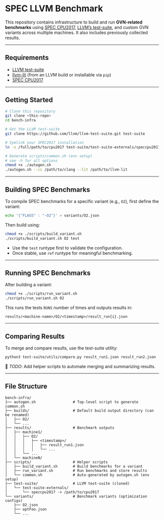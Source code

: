 # SPEC LLVM Benchmark

This repository contains infrastructure to build and run **GVN-related benchmarks** using [SPEC CPU2017](https://www.spec.org/cpu2017/), [LLVM’s test-suite](https://llvm.org/docs/TestSuiteGuide.html), and custom GVN variants across multiple machines. It also includes previously collected results.

---

## Requirements

- [LLVM test-suite](https://llvm.org/docs/TestSuiteGuide.html)
- [llvm-lit](https://llvm.org/docs/CommandGuide/lit.html) (from an LLVM build or installable via `pip`)
- [SPEC CPU2017](https://www.spec.org/cpu2017/)

---

## Getting Started

```bash
# Clone this repository
git clone <this-repo>
cd bench-infra

# Get the LLVM test-suite
git clone https://github.com/llvm/llvm-test-suite.git test-suite

# Symlink your SPEC2017 installation
ln -s /full/path/to/cpu2017 test-suite/test-suite-externals/speccpu2017

# Generate scripts/common.sh (env setup)
# see -h for all options
chmod +x ./autogen.sh
./autogen.sh --cc /path/to/clang --lit /path/to/llvm-lit  
```

---

## Building SPEC Benchmarks

To compile SPEC benchmarks for a specific variant (e.g., `O2`), first define the variant:

```bash
echo '{"FLAGS" : "-O2"}' > variants/O2.json
```

Then build using:

```bash
chmod +x ./scripts/build_variant.sh
./scripts/build_variant.sh O2 test
```

- Use the `test` runtype first to validate the configuration.
- Once stable, use `ref` runtype for meaningful benchmarking.

---

## Running SPEC Benchmarks

After building a variant:

```bash
chmod +x ./scripts/run_variant.sh
./scripts/run_variant.sh O2
```

This runs the tests `RUNS` number of times and outputs results in:

```
results/<machine-name>/O2/<timestamp>/result_run{i}.json
```

---

## Comparing Results

To merge and compare results, use the test-suite utility:

```bash
python3 test-suite/utils/compare.py result_run1.json result_run2.json ...
```

📝 *TODO*: Add helper scripts to automate merging and summarizing results.

---

## File Structure

```text
bench-infra/
├── autogen.sh                 # Top-level script to generate common.sh
├── builds/                    # Default build output directory (can be renamed)
│   ├── O2/
│   └── ...
├── results/                   # Benchmark outputs
│   ├── machine1/
│   │   ├── O2/
│   │   │   ├── <timestamp>/
│   │   │   │   ├── result_run1.json
│   │   │   │   └── ...
│   │   └── ...
│   └── machineN/
├── scripts/                   # Helper scripts
│   ├── build_variant.sh       # Build benchmarks for a variant
│   ├── run_variant.sh         # Run benchmarks and store results
│   └── common.sh              # Auto-generated by autogen.sh (env setup)
├── test-suite/                # LLVM test-suite (cloned)
│   └── test-suite-externals/
│       └── speccpu2017 -> /path/to/cpu2017
└── variants/                  # Benchmark variants (optimization configs)
    ├── O2.json
    ├── optFoo.json
    └── ...
```